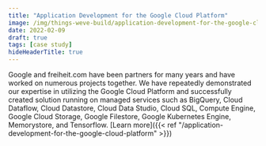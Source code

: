 ```yaml
---
title: "Application Development for the Google Cloud Platform"
image: /img/things-weve-build/application-development-for-the-google-cloud-platform.webp
date: 2022-02-09
draft: true
tags: [case study]
hideHeaderTitle: true
---
```


Google and freiheit.com have been partners for many years and have worked on numerous projects together. We have repeatedly demonstrated our expertise in utilizing the Google Cloud Platform and successfully created solution running on managed services such as BigQuery, Cloud Dataflow, Cloud Datastore, Cloud Data Studio, Cloud SQL, Compute Engine, Google Cloud Storage, Google Filestore, Google Kubernetes Engine, Memorystore, and Tensorflow. 
[Learn more]({{< ref "/application-development-for-the-google-cloud-platform" >}})
